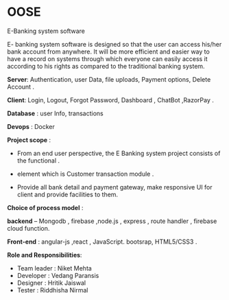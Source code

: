 # OOSE
E-Banking system software

E- banking system software is designed so that the user can access his/her bank account from anywhere. It will be more efficient and easier way to have a record on systems through which everyone can easily access it according to his rights as compared to the traditional banking system.
	
	
**Server**: Authentication, user Data, file uploads, Payment options, Delete Account .

**Client**: Login, Logout, Forgot Password, Dashboard , ChatBot ,RazorPay .

**Database** : user Info, transactions

**Devops** : Docker

**Project scope** :

* From an end user perspective, the E Banking system project consists of the functional .
* element which is Customer transaction module .

* Provide all bank detail and payment gateway, make responsive UI for client and provide facilities to them.

**Choice of process model** :

**backend** – Mongodb , firebase ,node.js , express , route handler , firebase cloud function.

**Front-end**  : angular-js ,react , JavaScript. bootsrap, HTML5/CSS3 .

**Role and Responsibilities**:

* Team leader : Niket Mehta
* Developer : Vedang Paransis
* Designer : Hritik Jaiswal
* Tester : Riddhisha Nirmal


